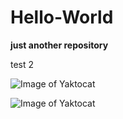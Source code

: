 # Hello-World
**just another repository**

test 2

![Image of Yaktocat](https://octodex.github.com/images/yaktocat.png)



![Image of Yaktocat](https://ibb.co/HYX7Vw2)


